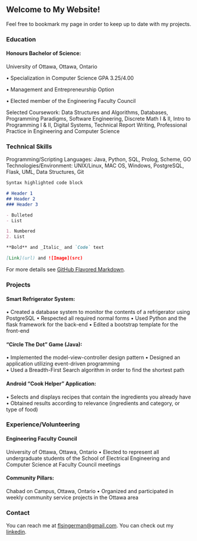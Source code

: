 ## Welcome to My Website!

Feel free to bookmark my page in order to keep up to date with my projects. 

### Education

#### Honours Bachelor of Science:	      			                       	           
University of Ottawa, Ottawa, Ontario

•	Specialization in Computer Science		GPA 3.25/4.00

•	Management and Entrepreneurship Option

•	Elected member of the Engineering Faculty Council

Selected Coursework: Data Structures and Algorithms, Databases, Programming Paradigms, Software Engineering, Discrete Math I & II, Intro to Programming I & II, Digital Systems, Technical Report Writing, Professional Practice in Engineering and Computer Science 

### Technical Skills

Programming/Scripting Languages: Java, Python, SQL, Prolog, Scheme, GO
Technologies/Environment: UNIX/Linux, MAC OS, Windows, PostgreSQL, Flask, UML, Data Structures, Git


```markdown
Syntax highlighted code block

# Header 1
## Header 2
### Header 3

- Bulleted
- List

1. Numbered
2. List

**Bold** and _Italic_ and `Code` text

[Link](url) and ![Image](src)
```

For more details see [GitHub Flavored Markdown](https://guides.github.com/features/mastering-markdown/).

### Projects

#### Smart Refrigerator System:
•	Created a database system to monitor the contents of a refrigerator using PostgreSQL
•	Respected all required normal forms
•	Used Python and the flask framework for the back-end
•	Edited a bootstrap template for the front-end 

#### “Circle The Dot” Game (Java):
•	Implemented the model-view-controller design pattern
•	Designed an application utilizing event-driven programming  
•	Used a Breadth-First Search algorithm in order to find the shortest path

#### Android “Cook Helper” Application:
•	Selects and displays recipes that contain the ingredients you already have
•	Obtained results according to relevance (ingredients and category, or type of food)


### Experience/Volunteering

#### Engineering Faculty Council					           
University of Ottawa, Ottawa, Ontario
•	Elected to represent all undergraduate students of the School of Electrical Engineering and Computer Science at Faculty Council meetings

#### Community Pillars:							   
Chabad on Campus, Ottawa, Ontario
•	Organized and participated in weekly community service projects in the Ottawa area


### Contact

You can reach me at flsingerman@gmail.com. 
You can check out my [linkedin](https://www.linkedin.com/in/felix-singerman/). 

